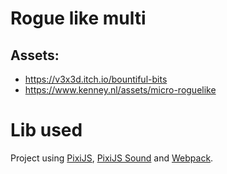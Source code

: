 # Rogue like multi

##  Assets:

* https://v3x3d.itch.io/bountiful-bits
* https://www.kenney.nl/assets/micro-roguelike


# Lib used

Project using [PixiJS](https://github.com/pixijs/pixi.js), [PixiJS Sound](https://github.com/pixijs/pixi-sound) and [Webpack](http://webpack.js.org).